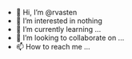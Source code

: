 - 👋 Hi, I’m @rvasten
- 👀 I’m interested in nothing
- 🌱 I’m currently learning ...
- 💞️ I’m looking to collaborate on ...
- 📫 How to reach me ...

<!---
rvasten/rvasten is a ✨ special ✨ repository because its `README.md` (this file) appears on your GitHub profile.
You can click the Preview link to take a look at your changes.
--->
